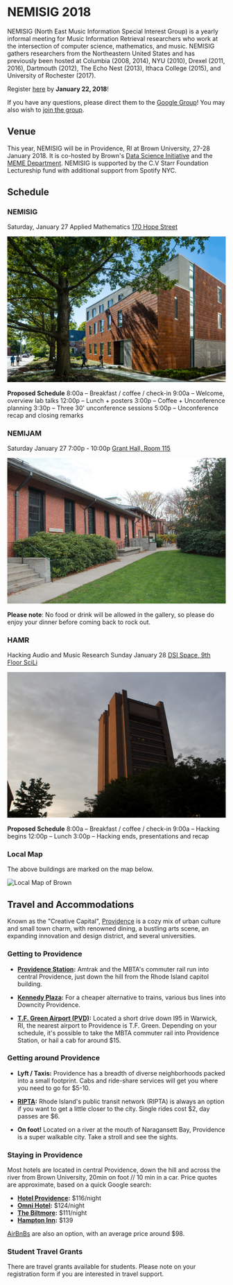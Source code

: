 # NEMISIG 2018

NEMISIG (North East Music Information Special Interest Group) is a yearly informal meeting for Music Information Retrieval researchers who work at the intersection of computer science, mathematics, and music. NEMISIG gathers researchers from the Northeastern United States and has previously been hosted at Columbia (2008, 2014), NYU (2010), Drexel (2011, 2016), Dartmouth (2012), The Echo Nest (2013), Ithaca College (2015), and University of Rochester (2017).

Register [here](https://docs.google.com/forms/d/e/1FAIpQLSc2GN0gceDOH0MgUJEdeqX86h0ZJMt_XWERf_NWrvcGPBN1Jw/viewform) by **January 22, 2018**!

If you have any questions, please direct them to the [Google Group](mailto:nemisig@googlegroups.com)! You may also wish to [join the group](https://groups.google.com/forum/#!forum/nemisig).

## Venue

This year, NEMISIG will be in Providence, RI at Brown University, 27-28 January 2018. It is co-hosted by Brown's [Data Science Initiative](https://www.brown.edu/initiatives/data-science/) and the [MEME Department](https://www.brown.edu/academics/music/computer-music-multimedia-meme). NEMISIG is supported by the C.V Starr Foundation Lectureship fund with additional support from Spotify NYC.


## Schedule

### NEMISIG
Saturday, January 27
Applied Mathematics
[170 Hope Street](https://goo.gl/maps/7MFwbeDHgVx)

![Applied Mathematics - image from Brown University Image Gallery](/images/AppliedMath.jpg)

**Proposed Schedule**
8:00a – Breakfast / coffee / check-in
9:00a – Welcome, overview lab talks
12:00p – Lunch + posters
3:00p – Coffee + Unconference planning
3:30p – Three 30' unconference sessions
5:00p – Unconference recap and closing remarks


### NEMIJAM
Saturday January 27
7:00p - 10:00p
[Grant Hall, Room 115](https://goo.gl/maps/dhn2z5uMdLH2)

![Grant Hall - image from Brown University Image Gallery](/images/music.jpg)

**Please note**: No food or drink will be allowed in the gallery, so please do enjoy your dinner before coming back to rock out.


### HAMR
Hacking Audio and Music Research
Sunday January 28
[DSI Space, 9th Floor SciLi](https://goo.gl/maps/YVL1tjC3L462)

![SciLi - image from Brown University Image Gallery](/images/SciLi.jpg)

**Proposed Schedule**
8:00a – Breakfast / coffee / check-in
9:00a – Hacking begins
12:00p – Lunch
3:00p – Hacking ends, presentations and recap

### Local Map

The above buildings are marked on the map below.

![Local Map of Brown](/images/brown_map.png)


## Travel and Accommodations

Known as the "Creative Capital", [Providence](http://www.goprovidence.com/) is a cozy mix of urban culture and small town charm, with renowned dining, a bustling arts scene, an expanding innovation and design district, and several universities.


### Getting to Providence

- **[Providence Station](https://www.amtrak.com/content/amtrak/en-us/stations/pvd.html):** Amtrak and the MBTA's commuter rail run into central Providence, just down the hill from the Rhode Island capitol building.

- **[Kennedy Plaza](http://provparksconservancy.org/visit/):** For a cheaper alternative to trains, various bus lines into Downcity Providence.

- **[T.F. Green Airport (PVD)](http://www.pvdairport.com/):** Located a short drive down I95 in Warwick, RI, the nearest airport to Providence is T.F. Green. Depending on your schedule, it's possible to take the MBTA commuter rail into Providence Station, or hail a cab for around $15.

### Getting around Providence

- **Lyft / Taxis:** Providence has a breadth of diverse neighborhoods packed into a small footprint. Cabs and ride-share services will get you where you need to go for $5-10.

- **[RIPTA](https://www.ripta.com/):** Rhode Island's public transit network (RIPTA) is always an option if you want to get a little closer to the city. Single rides cost $2, day passes are $6.

- **On foot!** Located on a river at the mouth of Naragansett Bay, Providence is a super walkable city. Take a stroll and see the sights.

### Staying in Providence

Most hotels are located in central Providence, down the hill and across the river from Brown University, 20min on foot // 10 min in a car. Price quotes are approximate, based on a quick Google search:

- **[Hotel Providence](https://www.hotelprovidence.com/):** $116/night
- **[Omni Hotel](https://www.omnihotels.com/hotels/providence):** $124/night
- **[The Biltmore](https://www.providencebiltmore.com/):** $111/night
- **[Hampton Inn](http://hamptoninn3.hilton.com/en/hotels/rhode-island/hampton-inn-and-suites-providence-downtown-PVDWYHX/index.html):** $139

[AirBnBs](https://www.airbnb.com/a/Providence--United-States) are also an option, with an average price around $98.

### Student Travel Grants
There are travel grants available for students. Please note on your registration form if you are interested in travel support. 
